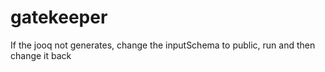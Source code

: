 # gatekeeper

If the jooq not generates, change the inputSchema to public, run and then change it back
